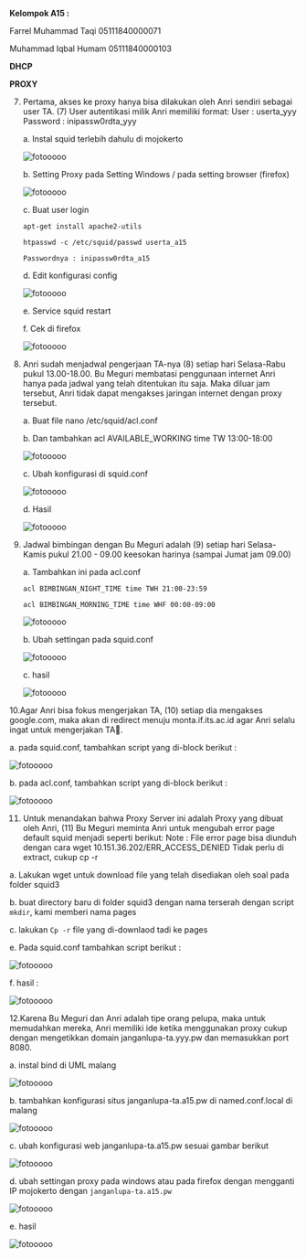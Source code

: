 **Kelompok A15 :**

Farrel Muhammad Taqi     05111840000071

Muhammad Iqbal Humam     05111840000103

**DHCP**

**PROXY**

7. Pertama, akses ke proxy hanya bisa dilakukan oleh Anri sendiri sebagai user TA. (7) User autentikasi milik Anri memiliki format: User : userta_yyy Password : inipassw0rdta_yyy

    a. Instal squid terlebih dahulu di mojokerto
    
    ![fotooooo](https://github.com/farrelmt/Jarkom_Modul3_Lapres_A15/blob/main/screenshot/7.1.png)
    
    b. Setting Proxy pada Setting Windows / pada setting browser (firefox)
    
    ![fotooooo](https://github.com/farrelmt/Jarkom_Modul3_Lapres_A15/blob/main/screenshot/7.2.png)
    
    c. Buat user login
    
    ```apt-get install apache2-utils```

    ```htpasswd -c /etc/squid/passwd userta_a15```

    ```Passwordnya : inipassw0rdta_a15```
    
    d. Edit konfigurasi config
    
    ![fotooooo](https://github.com/farrelmt/Jarkom_Modul3_Lapres_A15/blob/main/screenshot/7.3.png)
    
    e. Service squid restart
    
    f. Cek di firefox
    
    ![fotooooo](https://github.com/farrelmt/Jarkom_Modul3_Lapres_A15/blob/main/screenshot/7.4.png)
    
8. Anri sudah menjadwal pengerjaan TA-nya (8) setiap hari Selasa-Rabu pukul 13.00-18.00. Bu Meguri membatasi penggunaan internet Anri hanya pada jadwal yang telah ditentukan itu saja. Maka diluar jam tersebut, Anri tidak dapat mengakses jaringan internet dengan proxy tersebut.

    a. Buat file nano /etc/squid/acl.conf
    
    b. Dan tambahkan acl AVAILABLE_WORKING time TW 13:00-18:00
    
    ![fotooooo](https://github.com/farrelmt/Jarkom_Modul3_Lapres_A15/blob/main/screenshot/8.1.png)
    
    c. Ubah konfigurasi di squid.conf
    
    ![fotooooo](https://github.com/farrelmt/Jarkom_Modul3_Lapres_A15/blob/main/screenshot/8.2.png)
    
    d. Hasil
    
     ![fotooooo](https://github.com/farrelmt/Jarkom_Modul3_Lapres_A15/blob/main/screenshot/8.3.png)
     
9. Jadwal bimbingan dengan Bu Meguri adalah (9) setiap hari Selasa-Kamis pukul 21.00 - 09.00 keesokan harinya (sampai Jumat jam 09.00)

    a. Tambahkan ini pada acl.conf

    ```acl BIMBINGAN_NIGHT_TIME time TWH 21:00-23:59```

    ```acl BIMBINGAN_MORNING_TIME time WHF 00:00-09:00```
    
    ![fotooooo](https://github.com/farrelmt/Jarkom_Modul3_Lapres_A15/blob/main/screenshot/9.1.png)
    
    b. Ubah settingan pada squid.conf
    
    ![fotooooo](https://github.com/farrelmt/Jarkom_Modul3_Lapres_A15/blob/main/screenshot/9.2.png)
    
    c. hasil
    
    ![fotooooo](https://github.com/farrelmt/Jarkom_Modul3_Lapres_A15/blob/main/screenshot/9.3.png)
    
10.Agar Anri bisa fokus mengerjakan TA, (10) setiap dia mengakses google.com, maka akan di redirect menuju monta.if.its.ac.id agar Anri selalu ingat untuk mengerjakan TA🙂.

   a. pada squid.conf, tambahkan script yang di-block berikut :
    
   ![fotooooo](https://github.com/farrelmt/Jarkom_Modul3_Lapres_A15/blob/main/screenshot/10.1.png)
    
   b. pada acl.conf, tambahkan script yang di-block berikut :
    
   ![fotooooo](https://github.com/farrelmt/Jarkom_Modul3_Lapres_A15/blob/main/screenshot/10.2.png)

11. Untuk menandakan bahwa Proxy Server ini adalah Proxy yang dibuat oleh Anri, (11) Bu Meguri meminta Anri untuk mengubah error page default squid menjadi seperti berikut:
Note : File error page bisa diunduh dengan cara wget 10.151.36.202/ERR_ACCESS_DENIED
   Tidak perlu di extract, cukup cp -r
   
   a. Lakukan wget untuk download file yang telah disediakan oleh soal pada folder squid3
   
   b. buat directory baru di folder squid3 dengan nama terserah dengan script ```mkdir```, kami memberi nama pages
   
   c. lakukan ```Cp -r``` file yang di-downlaod tadi ke pages
   
   e. Pada squid.conf tambahkan script berikut :
   
   ![fotooooo](https://github.com/farrelmt/Jarkom_Modul3_Lapres_A15/blob/main/screenshot/11.1.png)
   
   f. hasil :
   
   ![fotooooo](https://github.com/farrelmt/Jarkom_Modul3_Lapres_A15/blob/main/screenshot/11.2.png)

   
12.Karena Bu Meguri dan Anri adalah tipe orang pelupa, maka untuk memudahkan mereka, Anri memiliki ide ketika menggunakan proxy cukup dengan mengetikkan domain janganlupa-ta.yyy.pw dan memasukkan port 8080.

   a. instal bind di UML malang
    
   ![fotooooo](https://github.com/farrelmt/Jarkom_Modul3_Lapres_A15/blob/main/screenshot/12.1.png)
    
   b. tambahkan konfigurasi situs janganlupa-ta.a15.pw di named.conf.local di malang
    
   ![fotooooo](https://github.com/farrelmt/Jarkom_Modul3_Lapres_A15/blob/main/screenshot/12.2.png)
    
   c. ubah konfigurasi web janganlupa-ta.a15.pw sesuai gambar berikut
    
   ![fotooooo](https://github.com/farrelmt/Jarkom_Modul3_Lapres_A15/blob/main/screenshot/12.3.png)
    
   d. ubah settingan proxy pada windows atau pada firefox dengan mengganti IP mojokerto dengan ```janganlupa-ta.a15.pw```
    
   ![fotooooo](https://github.com/farrelmt/Jarkom_Modul3_Lapres_A15/blob/main/screenshot/12.4.png)
    
   e. hasil 
    
   ![fotooooo](https://github.com/farrelmt/Jarkom_Modul3_Lapres_A15/blob/main/screenshot/12.5.png)
